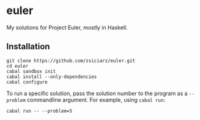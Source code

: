 euler
=====

My solutions for Project Euler, mostly in Haskell.

Installation
------------

    git clone https://github.com/zsiciarz/euler.git
    cd euler
    cabal sandbox init
    cabal install --only-dependencies
    cabal configure
    
To run a specific solution, pass the solution number to the program as a `--problem` commandline argument. For example, using `cabal run`:

    cabal run -- --problem=5
